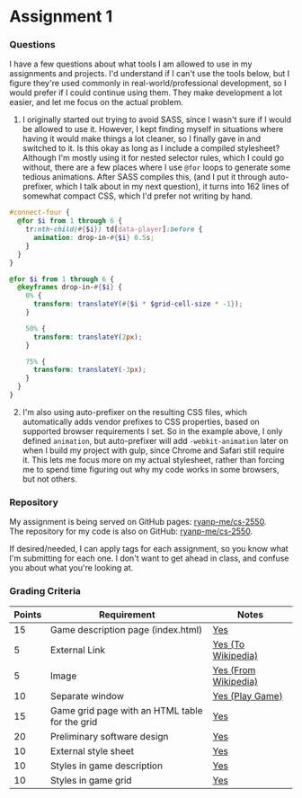 # Assignment 1

### Questions

I have a few questions about what tools I am allowed to use in my assignments
and projects. I'd understand if I can't use the tools below, but I figure
they're used commonly in real-world/professional development, so I would prefer
if I could continue using them. They make development a lot easier, and let me
focus on the actual problem.

1. I originally started out trying to avoid SASS, since I wasn't sure if I
would be allowed to use it. However, I kept finding myself in situations where
having it would make things a lot cleaner, so I finally gave in and switched to
it. Is this okay as long as I include a compiled stylesheet? Although I'm mostly
using it for nested selector rules, which I could go without, there are a few
places where I use `@for` loops to generate some tedious animations. After SASS
compiles this, (and I put it through auto-prefixer, which I talk about in my
next question), it turns into 162 lines of somewhat compact CSS, which I'd
prefer not writing by hand.

  ```scss
  #connect-four {
    @for $i from 1 through 6 {
      tr:nth-child(#{$i}) td[data-player]:before {
        animation: drop-in-#{$i} 0.5s;
      }
    }
  }

  @for $i from 1 through 6 {
    @keyframes drop-in-#{$i} {
      0% {
        transform: translateY(#{$i * $grid-cell-size * -1});
      }

      50% {
        transform: translateY(2px);
      }

      75% {
        transform: translateY(-3px);
      }
    }
  }
  ```

2. I'm also using auto-prefixer on the resulting CSS files, which automatically
adds vendor prefixes to CSS properties, based on supported browser requirements
I set. So in the example above, I only defined `animation`, but auto-prefixer
will add `-webkit-animation` later on when I build my project with gulp, since
Chrome and Safari still require it. This lets me focus more on my actual
stylesheet, rather than forcing me to spend time figuring out why my code works
in some browsers, but not others.

### Repository

My assignment is being served on GitHub pages: [ryanp-me/cs-2550][1].  
The repository for my code is also on GitHub: [ryanp-me/cs-2550][2].

If desired/needed, I can apply tags for each assignment, so you know what I'm
submitting for each one. I don't want to get ahead in class, and confuse you
about what you're looking at.

[1]: http://ryanp-me.github.io/cs-2550/ "GitHub Pages"
[2]: https://github.com/ryanp-me/cs-2550/tree/master/connect-four/app "GitHub Repository"

### Grading Criteria

Points | Requirement                                    | Notes
-------|------------------------------------------------|-------
15     | Game description page (index.html)             | [Yes][1]
5      | External Link                                  | [Yes (To Wikipedia)][1]
5      | Image                                          | [Yes (From Wikipedia)][1]
10     | Separate window                                | [Yes (Play Game)][1]
15     | Game grid page with an HTML table for the grid | [Yes][3]
20     | Preliminary software design                    | [Yes][4]
10     | External style sheet                           | [Yes][5]
10     | Styles in game description                     | [Yes][6]
10     | Styles in game grid                            | [Yes][7]

[3]: http://ryanp-me.github.io/cs-2550/game.html "game page"
[4]: http://ryanp-me.github.io/cs-2550/design.html "design page"
[5]: https://github.com/ryanp-me/cs-2550/tree/b4dde4394ef1885947ff76c4f8482d3aa193344c/connect-four/app/style.scss "stylesheet"
[6]: https://github.com/ryanp-me/cs-2550/tree/b4dde4394ef1885947ff76c4f8482d3aa193344c/connect-four/app/index.html "styles in description"
[7]: https://github.com/ryanp-me/cs-2550/tree/b4dde4394ef1885947ff76c4f8482d3aa193344c/connect-four/app/game.html "styles in game grid"
